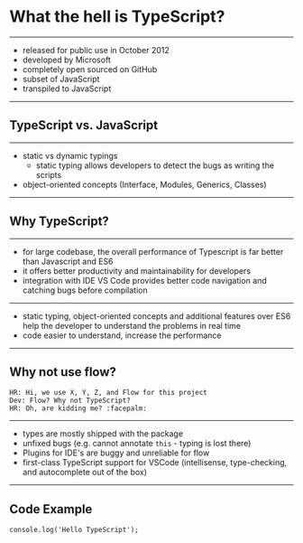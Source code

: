 # What the hell is TypeScript?

---

- released for public use in October 2012
- developed by Microsoft
- completely open sourced on GitHub
- subset of JavaScript
- transpiled to JavaScript

---

## TypeScript vs. JavaScript

---

- static vs dynamic typings
  - static typing allows developers to detect the bugs as writing the scripts
- object-oriented concepts (Interface, Modules, Generics, Classes)

---

## Why TypeScript?

---

- for large codebase, the overall performance of Typescript is far better than Javascript and ES6
- it offers better productivity and maintainability for developers
- integration with IDE VS Code provides better code navigation and catching bugs before compilation

---

- static typing, object-oriented concepts and additional features over ES6 help the developer to understand the problems in real time
- code easier to understand, increase the performance

---

## Why not use flow?


```
HR: Hi, we use X, Y, Z, and Flow for this project
Dev: Flow? Why not TypeScript?
HR: Oh, are kidding me? :facepalm:
```

---

- types are mostly shipped with the package
- unfixed bugs (e.g. cannot annotate `this` - typing is lost there)
- Plugins for IDE's are buggy and unreliable for flow
- first-class TypeScript support for VSCode (intellisense, type-checking, and autocomplete out of the box)

---

## Code Example

```
console.log('Hello TypeScript');
```
